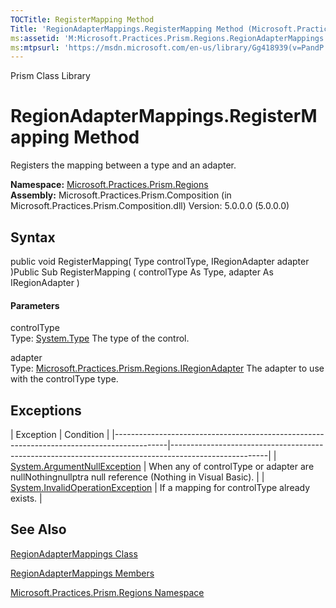 ```yaml
---
TOCTitle: RegisterMapping Method
Title: 'RegionAdapterMappings.RegisterMapping Method (Microsoft.Practices.Prism.Regions)'
ms:assetid: 'M:Microsoft.Practices.Prism.Regions.RegionAdapterMappings.RegisterMapping(System.Type,Microsoft.Practices.Prism.Regions.IRegionAdapter)'
ms:mtpsurl: 'https://msdn.microsoft.com/en-us/library/Gg418939(v=PandP.50)'
---
```


Prism Class Library

RegionAdapterMappings.RegisterMapping Method
================================================

Registers the mapping between a type and an adapter.

**Namespace:** [Microsoft.Practices.Prism.Regions](https://msdn.microsoft.com/n:microsoft.practices.prism.regions)
**Assembly:** Microsoft.Practices.Prism.Composition (in Microsoft.Practices.Prism.Composition.dll) Version: 5.0.0.0 (5.0.0.0)

## Syntax


<span id="syntaxToggle"></span>public void RegisterMapping( Type controlType, IRegionAdapter adapter )Public Sub RegisterMapping ( controlType As Type, adapter As IRegionAdapter )
#### Parameters

controlType  
Type: [System.Type](http://msdn2.microsoft.com/en-us/library/42892f65)
The type of the control.

adapter  
Type: [Microsoft.Practices.Prism.Regions.IRegionAdapter](https://msdn.microsoft.com/t:microsoft.practices.prism.regions.iregionadapter)
The adapter to use with the controlType type.

Exceptions
----------

<span id="exceptionsToggle"></span>
| Exception                                                                                 | Condition                                                                                            |
|-------------------------------------------------------------------------------------------|------------------------------------------------------------------------------------------------------|
| [System.ArgumentNullException](http://msdn2.microsoft.com/en-us/library/27426hcy)     | When any of controlType or adapter are nullNothingnullptra null reference (Nothing in Visual Basic). |
| [System.InvalidOperationException](http://msdn2.microsoft.com/en-us/library/2asft85a) | If a mapping for controlType already exists.                                                         |

See Also
--------


[RegionAdapterMappings Class](https://msdn.microsoft.com/t:microsoft.practices.prism.regions.regionadaptermappings)

[RegionAdapterMappings Members](https://msdn.microsoft.com/allmembers.t:microsoft.practices.prism.regions.regionadaptermappings)

[Microsoft.Practices.Prism.Regions Namespace](https://msdn.microsoft.com/n:microsoft.practices.prism.regions)
